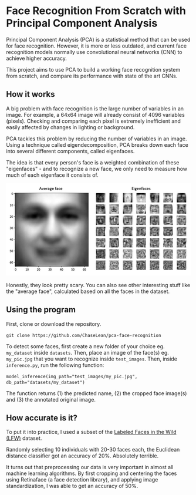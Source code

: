 # Face Recognition From Scratch with Principal Component Analysis

Principal Component Analysis (PCA) is a statistical method that can be used for face recognition. However, it is more or less outdated, and current face recognition models normally use convolutional neural networks (CNN) to achieve higher accuracy.

This project aims to use PCA to build a working face recognition system from scratch, and compare its performance with state of the art CNNs.

## How it works

A big problem with face recognition is the large number of variables in an image. For example, a 64x64 image will already consist of 4096 variables (pixels). Checking and comparing each pixel is extremely inefficient and easily affected by changes in lighting or background.

PCA tackles this problem by reducing the number of variables in an image. Using a technique called eigendecomposition, PCA breaks down each face into several different components, called eigenfaces. 

The idea is that every person's face is a weighted combination of these "eigenfaces" - and to recognize a new face, we only need to measure how much of each eigenface it consists of.

<img src="metrics/eigenfaces.jpg">

Honestly, they look pretty scary. You can also see other interesting stuff like the "average face", calculated based on all the faces in the dataset.

## Using the program

First, clone or download the repository.

```
git clone https://github.com/ChaseLean/pca-face-recognition
```

To detect some faces, first create a new folder of your choice eg. `my_dataset` inside `datasets`. Then, place an image of the face(s) eg. `my_pic.jpg` that you want to recognize inside `test_images`. Then, inside `inference.py`, run the following function:

```
model_inference(img_path="test_images/my_pic.jpg", db_path="datasets/my_dataset")
```
The function returns (1) the predicted name, (2) the cropped face image(s) and (3) the annotated original image.

## How accurate is it?

To put it into practice, I used a subset of the [Labeled Faces in the Wild (LFW)](http://vis-www.cs.umass.edu/lfw/) dataset. 

Randomly selecting 10 individuals with 20-30 faces each, the Euclidean distance classifier got an accuracy of 20%. Absolutely terrible.

It turns out that preprocessing our data is very important in almost all machine learning algorithms. By first cropping and centering the faces using Retinaface (a face detection library), and applying image standardization, I was able to get an accuracy of 50%.




